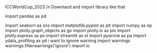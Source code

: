  ICCWorldCup_2023 /n
 Downlaod and import library like that
 
 import pandas as pd
 
 import seaborn as sns
 import matplotlib.pyplot as plt
 import numpy as np
 import plotly.graph_objects as go
 import plotly.io as pio
 import plotly.express as px
 import streamlit as st
import pyarrow as pa
 import ydata_profiling as yd
 i want to ignore warning
 import warnings
 warnings.filterwarnings('ignore')
 import io
